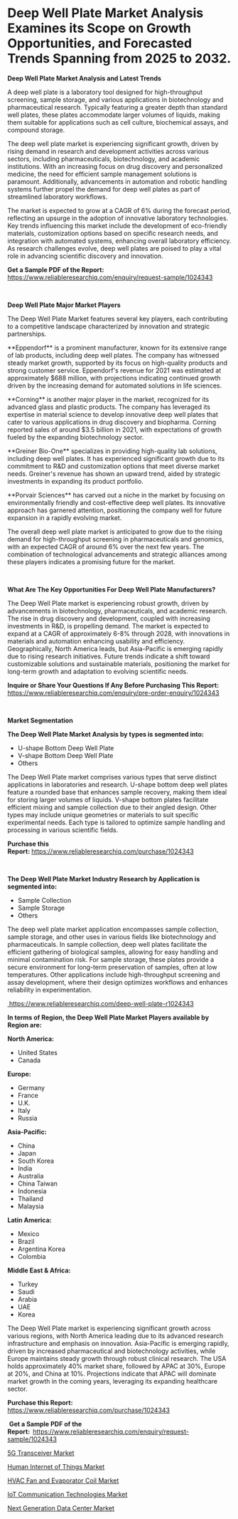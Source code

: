 <p><h1>Deep Well Plate Market Analysis Examines its Scope on Growth Opportunities, and Forecasted Trends Spanning from 2025 to 2032.</h1></p><p><strong>Deep Well Plate Market Analysis and Latest Trends</strong></p>
<p><p>A deep well plate is a laboratory tool designed for high-throughput screening, sample storage, and various applications in biotechnology and pharmaceutical research. Typically featuring a greater depth than standard well plates, these plates accommodate larger volumes of liquids, making them suitable for applications such as cell culture, biochemical assays, and compound storage. </p><p>The deep well plate market is experiencing significant growth, driven by rising demand in research and development activities across various sectors, including pharmaceuticals, biotechnology, and academic institutions. With an increasing focus on drug discovery and personalized medicine, the need for efficient sample management solutions is paramount. Additionally, advancements in automation and robotic handling systems further propel the demand for deep well plates as part of streamlined laboratory workflows.</p><p>The market is expected to grow at a CAGR of 6% during the forecast period, reflecting an upsurge in the adoption of innovative laboratory technologies. Key trends influencing this market include the development of eco-friendly materials, customization options based on specific research needs, and integration with automated systems, enhancing overall laboratory efficiency. As research challenges evolve, deep well plates are poised to play a vital role in advancing scientific discovery and innovation.</p></p>
<p><strong>Get a Sample PDF of the Report:&nbsp;</strong> <a href="https://www.reliableresearchiq.com/enquiry/request-sample/1024343?utm_campaign=904&utm_medium=2&utm_source=Github&utm_content=ia&utm_term=05032025&utm_id=deep-well-plate">https://www.reliableresearchiq.com/enquiry/request-sample/1024343</a></p>
<p>&nbsp;</p>
<p><strong>Deep Well Plate Major Market Players</strong></p>
<p><p>The Deep Well Plate Market features several key players, each contributing to a competitive landscape characterized by innovation and strategic partnerships. </p><p>**Eppendorf** is a prominent manufacturer, known for its extensive range of lab products, including deep well plates. The company has witnessed steady market growth, supported by its focus on high-quality products and strong customer service. Eppendorf's revenue for 2021 was estimated at approximately $688 million, with projections indicating continued growth driven by the increasing demand for automated solutions in life sciences.</p><p>**Corning** is another major player in the market, recognized for its advanced glass and plastic products. The company has leveraged its expertise in material science to develop innovative deep well plates that cater to various applications in drug discovery and biopharma. Corning reported sales of around $3.5 billion in 2021, with expectations of growth fueled by the expanding biotechnology sector.</p><p>**Greiner Bio-One** specializes in providing high-quality lab solutions, including deep well plates. It has experienced significant growth due to its commitment to R&D and customization options that meet diverse market needs. Greiner's revenue has shown an upward trend, aided by strategic investments in expanding its product portfolio.</p><p>**Porvair Sciences** has carved out a niche in the market by focusing on environmentally friendly and cost-effective deep well plates. Its innovative approach has garnered attention, positioning the company well for future expansion in a rapidly evolving market.</p><p>The overall deep well plate market is anticipated to grow due to the rising demand for high-throughput screening in pharmaceuticals and genomics, with an expected CAGR of around 6% over the next few years. The combination of technological advancements and strategic alliances among these players indicates a promising future for the market.</p></p>
<p>&nbsp;</p>
<p><strong>What Are The Key Opportunities For Deep Well Plate Manufacturers?</strong></p>
<p><p>The Deep Well Plate market is experiencing robust growth, driven by advancements in biotechnology, pharmaceuticals, and academic research. The rise in drug discovery and development, coupled with increasing investments in R&D, is propelling demand. The market is expected to expand at a CAGR of approximately 6-8% through 2028, with innovations in materials and automation enhancing usability and efficiency. Geographically, North America leads, but Asia-Pacific is emerging rapidly due to rising research initiatives. Future trends indicate a shift toward customizable solutions and sustainable materials, positioning the market for long-term growth and adaptation to evolving scientific needs.</p></p>
<p><strong>Inquire or Share Your Questions If Any Before Purchasing This Report:</strong> <a href="https://www.reliableresearchiq.com/enquiry/pre-order-enquiry/1024343?utm_campaign=904&utm_medium=2&utm_source=Github&utm_content=ia&utm_term=05032025&utm_id=deep-well-plate">https://www.reliableresearchiq.com/enquiry/pre-order-enquiry/1024343</a></p>
<p>&nbsp;</p>
<p><strong>Market Segmentation</strong></p>
<p><strong>The Deep Well Plate Market Analysis by types is segmented into:</strong></p>
<p><ul><li>U-shape Bottom Deep Well Plate</li><li>V-shape Bottom Deep Well Plate</li><li>Others</li></ul></p>
<p><p>The Deep Well Plate market comprises various types that serve distinct applications in laboratories and research. U-shape bottom deep well plates feature a rounded base that enhances sample recovery, making them ideal for storing larger volumes of liquids. V-shape bottom plates facilitate efficient mixing and sample collection due to their angled design. Other types may include unique geometries or materials to suit specific experimental needs. Each type is tailored to optimize sample handling and processing in various scientific fields.</p></p>
<p><strong>Purchase this Report:&nbsp;</strong><a href="https://www.reliableresearchiq.com/purchase/1024343?utm_campaign=904&utm_medium=2&utm_source=Github&utm_content=ia&utm_term=05032025&utm_id=deep-well-plate">https://www.reliableresearchiq.com/purchase/1024343</a></p>
<p>&nbsp;</p>
<p><strong>The Deep Well Plate Market Industry Research by Application is segmented into:</strong></p>
<p><ul><li>Sample Collection</li><li>Sample Storage</li><li>Others</li></ul></p>
<p><p>The deep well plate market application encompasses sample collection, sample storage, and other uses in various fields like biotechnology and pharmaceuticals. In sample collection, deep well plates facilitate the efficient gathering of biological samples, allowing for easy handling and minimal contamination risk. For sample storage, these plates provide a secure environment for long-term preservation of samples, often at low temperatures. Other applications include high-throughput screening and assay development, where their design optimizes workflows and enhances reliability in experimentation.</p></p>
<p><a href="https://www.reliableresearchiq.com/deep-well-plate-r1024343?utm_campaign=904&utm_medium=2&utm_source=Github&utm_content=ia&utm_term=05032025&utm_id=deep-well-plate">&nbsp;https://www.reliableresearchiq.com/deep-well-plate-r1024343</a></p>
<p><strong>In terms of Region, the Deep Well Plate Market Players available by Region are:</strong></p>
<p>
    <p> <strong> North America: </strong>
        <ul>
            <li>United States</li>
            <li>Canada</li>
        </ul>
        </p> 
    <p> <strong> Europe: </strong>
        <ul>
            <li>Germany</li>
            <li>France</li>
            <li>U.K.</li>
            <li>Italy</li>
            <li>Russia</li>
        </ul>
        </p> 
    <p> <strong> Asia-Pacific: </strong>
        <ul>
            <li>China</li>
            <li>Japan</li>
            <li>South Korea</li>
            <li>India</li>
            <li>Australia</li>
            <li>China Taiwan</li>
            <li>Indonesia</li>
            <li>Thailand</li>
            <li>Malaysia</li>
        </ul>
        </p> 
    <p> <strong> Latin America: </strong>
        <ul>
            <li>Mexico</li>
            <li>Brazil</li>
            <li>Argentina Korea</li>
            <li>Colombia</li>
        </ul>
        </p> 
    <p> <strong> Middle East & Africa: </strong>
        <ul>
            <li>Turkey</li>
            <li>Saudi</li>
            <li>Arabia</li>
            <li>UAE</li>
            <li>Korea</li>
        </ul>
    </p>
    </p>
<p><p>The Deep Well Plate market is experiencing significant growth across various regions, with North America leading due to its advanced research infrastructure and emphasis on innovation. Asia-Pacific is emerging rapidly, driven by increased pharmaceutical and biotechnology activities, while Europe maintains steady growth through robust clinical research. The USA holds approximately 40% market share, followed by APAC at 30%, Europe at 20%, and China at 10%. Projections indicate that APAC will dominate market growth in the coming years, leveraging its expanding healthcare sector.</p></p>
<p><strong>Purchase this Report: </strong><a href="https://www.reliableresearchiq.com/purchase/1024343?utm_campaign=904&utm_medium=2&utm_source=Github&utm_content=ia&utm_term=05032025&utm_id=deep-well-plate">https://www.reliableresearchiq.com/purchase/1024343</a></p>
<p>&nbsp;<strong>Get a Sample PDF of the Report:&nbsp;&nbsp;</strong><a href="https://www.reliableresearchiq.com/enquiry/request-sample/1024343?utm_campaign=904&utm_medium=2&utm_source=Github&utm_content=ia&utm_term=05032025&utm_id=deep-well-plate">https://www.reliableresearchiq.com/enquiry/request-sample/1024343</a></p>
<p><strong></strong></p>
<p><p><a href="https://github.com/tahjaylestro/Market-Research-Report-List-1/blob/main/5g-transceiver-market.md?utm_campaign=904&utm_medium=2&utm_source=Github&utm_content=ia&utm_term=05032025&utm_id=deep-well-plate">5G Transceiver Market</a></p><p><a href="https://github.com/klenaestien23/Market-Research-Report-List-1/blob/main/human-internet-of-things-market.md?utm_campaign=904&utm_medium=2&utm_source=Github&utm_content=ia&utm_term=05032025&utm_id=deep-well-plate">Human Internet of Things Market</a></p><p><a href="https://github.com/mismannely/Market-Research-Report-List-1/blob/main/hvac-fan-and-evaporator-coil-market.md?utm_campaign=904&utm_medium=2&utm_source=Github&utm_content=ia&utm_term=05032025&utm_id=deep-well-plate">HVAC Fan and Evaporator Coil Market</a></p><p><a href="https://github.com/filinjaic7/Market-Research-Report-List-1/blob/main/iot-communication-technologies-market.md?utm_campaign=904&utm_medium=2&utm_source=Github&utm_content=ia&utm_term=05032025&utm_id=deep-well-plate">IoT Communication Technologies Market</a></p><p><a href="https://github.com/ishikodehira/Market-Research-Report-List-1/blob/main/next-generation-data-center-market.md?utm_campaign=904&utm_medium=2&utm_source=Github&utm_content=ia&utm_term=05032025&utm_id=deep-well-plate">Next Generation Data Center Market</a></p></p>